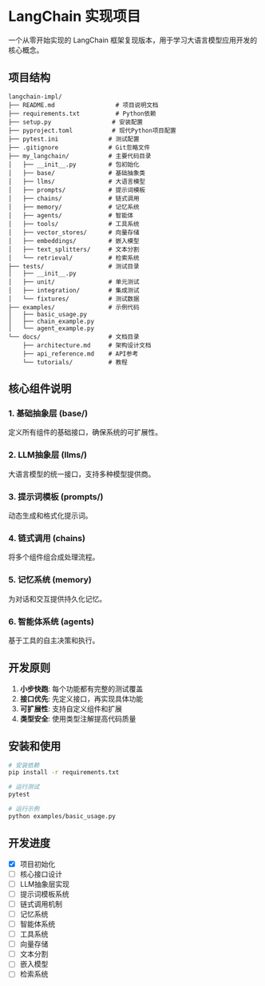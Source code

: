 # LangChain 实现项目

一个从零开始实现的 LangChain 框架复现版本，用于学习大语言模型应用开发的核心概念。

## 项目结构

```
langchain-impl/
├── README.md                 # 项目说明文档
├── requirements.txt          # Python依赖
├── setup.py                 # 安装配置
├── pyproject.toml           # 现代Python项目配置
├── pytest.ini              # 测试配置
├── .gitignore              # Git忽略文件
├── my_langchain/           # 主要代码目录
│   ├── __init__.py         # 包初始化
│   ├── base/               # 基础抽象类
│   ├── llms/               # 大语言模型
│   ├── prompts/            # 提示词模板
│   ├── chains/             # 链式调用
│   ├── memory/             # 记忆系统
│   ├── agents/             # 智能体
│   ├── tools/              # 工具系统
│   ├── vector_stores/      # 向量存储
│   ├── embeddings/         # 嵌入模型
│   ├── text_splitters/     # 文本分割
│   └── retrieval/          # 检索系统
├── tests/                  # 测试目录
│   ├── __init__.py
│   ├── unit/               # 单元测试
│   ├── integration/        # 集成测试
│   └── fixtures/           # 测试数据
├── examples/               # 示例代码
│   ├── basic_usage.py
│   ├── chain_example.py
│   └── agent_example.py
└── docs/                   # 文档目录
    ├── architecture.md     # 架构设计文档
    ├── api_reference.md    # API参考
    └── tutorials/          # 教程
```

## 核心组件说明

### 1. 基础抽象层 (base/)
定义所有组件的基础接口，确保系统的可扩展性。

### 2. LLM抽象层 (llms/)
大语言模型的统一接口，支持多种模型提供商。

### 3. 提示词模板 (prompts/)
动态生成和格式化提示词。

### 4. 链式调用 (chains)
将多个组件组合成处理流程。

### 5. 记忆系统 (memory)
为对话和交互提供持久化记忆。

### 6. 智能体系统 (agents)
基于工具的自主决策和执行。

## 开发原则

1. **小步快跑**: 每个功能都有完整的测试覆盖
2. **接口优先**: 先定义接口，再实现具体功能
3. **可扩展性**: 支持自定义组件和扩展
4. **类型安全**: 使用类型注解提高代码质量

## 安装和使用

```bash
# 安装依赖
pip install -r requirements.txt

# 运行测试
pytest

# 运行示例
python examples/basic_usage.py
```

## 开发进度

- [x] 项目初始化
- [ ] 核心接口设计
- [ ] LLM抽象层实现
- [ ] 提示词模板系统
- [ ] 链式调用机制
- [ ] 记忆系统
- [ ] 智能体系统
- [ ] 工具系统
- [ ] 向量存储
- [ ] 文本分割
- [ ] 嵌入模型
- [ ] 检索系统